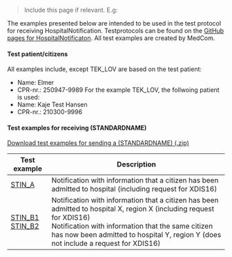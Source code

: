 > Include this page if relevant. E.g:

The examples presented below are intended to be used in the test protocol for receiving HospitalNotification. Testprotocols can be found on the [GitHub pages for HospitalNotificaton](https://medcomdk.github.io/dk-medcom-hospitalnotification/#2-test-and-certification). All test examples are created by MedCom. 

#### Test patient/citizens
All examples include, except TEK_LOV are based on the test patient:
* Name: Elmer
* CPR-nr.: 250947-9989
For the example TEK_LOV, the follwoing patient is used:
* Name: Kaje Test Hansen
* CPR-nr.: 210300-9996 

#### Test examples for receiving (STANDARDNAME)

[Download test examples for sending a (STANDARDNAME) (.zip)](./TestExamples/CareCommunication_Ex_send.zip)
<!-- I stifinder, kan man samle filerne i en zip-mappe, hvilket gør det lettere ved download. Eksemplerne ligger under input/resources. -->

|  Test example     |     Description     |
|---|---|
| [STIN_A](./Bundle-a5e5b880-c087-4055-b9ec-99108695f81d.html) | Notification with information that a citizen has been admitted to hospital (including request   for XDIS16)    |
| [STIN_B1](./Bundle-3c4c04ea-a622-4c6e-8e62-307a62d4c851.html)<br> [STIN_B2](./Bundle-64e7f154-668d-4d2a-bf76-2cec049b3252.html)    | Notification   with information that a citizen has been admitted to hospital X, region X   (including request for XDIS16) <br> Notification with   information that the same citizen has now been admitted to hospital Y, region   Y (does not include a request for XDIS16)    |

